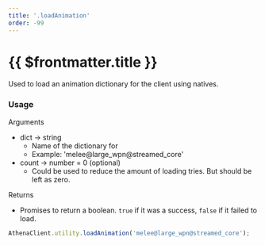 ```yaml
---
title: '.loadAnimation'
order: -99
---
```


# {{ $frontmatter.title }}

Used to load an animation dictionary for the client using natives.

### Usage

Arguments

* dict -> string
  * Name of the dictionary for 
  * Example: 'melee@large_wpn@streamed_core'
* count -> number = 0 (optional)
  * Could be used to reduce the amount of loading tries. But should be left as zero.

Returns

* Promises to return a boolean. `true` if it was a success, `false` if it failed to load.

```typescript
AthenaClient.utility.loadAnimation('melee@large_wpn@streamed_core');

```

